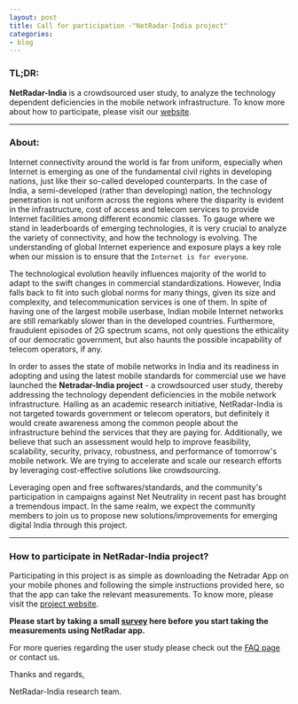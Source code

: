 ```yaml
---
layout: post
title: Call for participation -"NetRadar-India project"
categories:
- blog
---
```


### TL;DR:
**NetRadar-India** is a crowdsourced user study, to analyze the technology dependent deficiencies in the mobile network 
infrastructure. To know more about how to participate, please visit our [website](http://netradar-india.github.io/).

---

### About:
Internet connectivity around the world is far from uniform, especially when Internet is emerging as one of the fundamental 
civil rights in developing nations, just like their so-called developed counterparts. In the case of India, a semi-developed 
(rather than developing) nation,  the technology penetration is not uniform across the regions where the disparity is evident 
in the infrastructure, cost of access and telecom services to provide Internet facilities among different economic classes. 
To gauge where we stand in leaderboards of emerging technologies, it is very crucial to analyze the variety of connectivity, 
and how the technology is evolving. The understanding of global Internet experience and exposure plays a key role when our 
mission is to ensure that the `Internet is for everyone`.

The technological evolution heavily influences majority of the world to adapt to the swift changes in commercial standardizations.
However, India falls back to fit into such global norms for many things, given its size and complexity, and telecommunication 
services is one of them. In spite of having one of the largest mobile userbase, Indian mobile Internet networks are still 
remarkably slower than in the developed countries. Furthermore, fraudulent episodes of 2G spectrum scams, not only questions 
the ethicality of our democratic government, but also haunts the possible incapability of telecom operators, if any. 

In order to asses the state of mobile networks in India and its readiness in adopting and using the latest mobile standards 
for commercial use we have launched the **Netradar-India project** - a crowdsourced user study, thereby addressing the technology 
dependent deficiencies in the mobile network infrastructure. Hailing as an academic research initiative, NetRadar-India is not 
targeted towards government or telecom operators, but definitely it would create awareness among the common people about the 
infrastructure behind the services that they are paying for. Additionally, we believe that such an assessment would help to 
improve feasibility, scalability, security, privacy, robustness, and performance of tomorrow's mobile network. We are trying 
to accelerate and scale our research efforts by leveraging cost-effective solutions like crowdsourcing.

Leveraging open and free softwares/standards, and the community's participation in campaigns against Net Neutrality in recent 
past has brought a tremendous impact. In the same realm, we expect the community members to join us to propose new solutions/improvements 
for emerging digital India through this project.

---

### How to participate in NetRadar-India project?
Participating in this project is as simple as downloading the Netradar App on your mobile phones and following the simple 
instructions provided here, so that the app can take the relevant measurements. To know more, please visit the 
[project website](http://netradar-india.github.io/).


**Please start by taking a small [survey](http://goo.gl/forms/0EWsqx8BnF) here before you start taking the measurements using NetRadar app.**

For more queries regarding the user study please check out the [FAQ page](http://netradar-india.github.io/FAQ_index.html) or contact us. 

Thanks and regards,

NetRadar-India research team.


